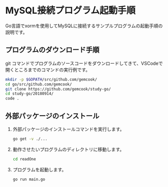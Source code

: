 # MySQL接続プログラム起動手順

Go言語でxormを使用してMySQLに接続するサンプルプログラムの起動手順の説明です。

## プログラムのダウンロード手順

git コマンドでプログラムのソースコードをダウンロードしてきて、VSCodeで開くところまでのコマンドの実行例です。

```sh
mkdir -p $GOPATH/src/github.com/gemcook/
cd go/src/github.com/gemcook/
git clone https://github.com/gemcook/study-go/
cd study-go/20180914/
code .
```

## 外部パッケージのインストール

1. 外部パッケージのインストールコマンドを実行します。
    ```sh
    go get -v ./...
    ```

2. 動作させたいプログラムのディレクトリに移動します。
    ```sh
    cd readOne
    ```

3. プログラムを起動します。
    ```sh
    go run main.go
    ```
